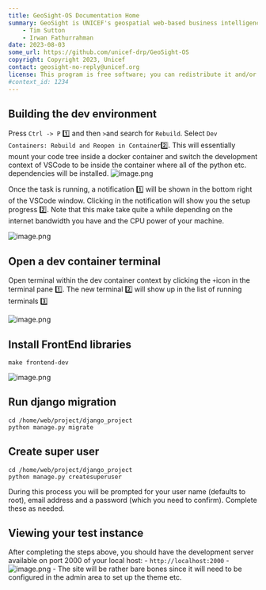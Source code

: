 ```yaml
---
title: GeoSight-OS Documentation Home 
summary: GeoSight is UNICEF's geospatial web-based business intelligence platform.
    - Tim Sutton
    - Irwan Fathurrahman
date: 2023-08-03
some_url: https://github.com/unicef-drp/GeoSight-OS
copyright: Copyright 2023, Unicef
contact: geosight-no-reply@unicef.org
license: This program is free software; you can redistribute it and/or modify it under the terms of the GNU Affero General Public License as published by the Free Software Foundation; either version 3 of the License, or (at your option) any later version.
#context_id: 1234
---
```


## Building the dev environment

Press `Ctrl -> P` 1️⃣ and then `>`and search for `Rebuild`. Select `Dev Containers: Rebuild and Reopen in Container`2️⃣. This will essentially mount your code tree inside a docker container and switch the development context of VSCode to be inside the container where all of the python etc. dependencies will be installed.
![image.png](../assets/image_1693207802690_0.png)

Once the task is running, a notification 1️⃣ will be shown in the bottom right of the VSCode window. Clicking in the notification will show you the setup progress 2️⃣. Note that this make take quite a while depending on the internet bandwidth you have and the CPU power of your machine.

![image.png](../assets/image_1693208435791_0.png)
## Open a dev container terminal

Open  terminal within the dev container context by clicking the `+`icon in the terminal pane 1️⃣. The new terminal 2️⃣ will show up in the list of running terminals 3️⃣

![image.png](../assets/image_1693208938556_0.png)
## Install FrontEnd libraries

```
make frontend-dev
```
![image.png](../assets/image_1693295542885_0.png)

## Run django migration

```
cd /home/web/project/django_project
python manage.py migrate
```
## Create super user

```
cd /home/web/project/django_project
python manage.py createsuperuser
```

During this process you will be prompted for your user name (defaults to root), email address and a password (which you need to confirm). Complete these as needed.


## Viewing your test instance
After completing the steps above, you should have the development server available on port 2000 of your local host:
	-
	  ```
	  http://localhost:2000
	  ```
	- ![image.png](../assets/image_1693300158351_0.png)
	- The site will be rather bare bones since it will need to be configured in the admin area to set up the theme etc.